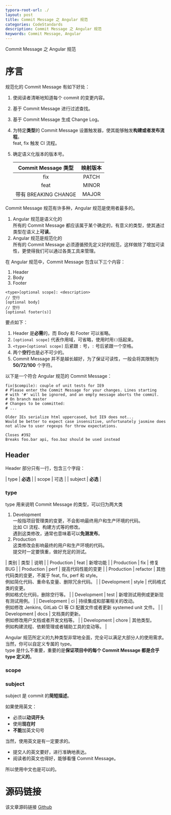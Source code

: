 ```yaml
---
typora-root-url: ./
layout: post
title: Commit Message 之 Angular 规范
categories: CodeStandards
description: Commit Message 之 Angular 规范
keywords: Commit Message, Angular
---
```


Commit Message 之 Angular 规范

# 序言

规范化的 Commit Message 有如下好处：<br>
1. 使阅读者清晰地知道每个 commit 的变更内容。
2. 基于 Commit Message 进行过滤查找。
3. 基于 Commit Message 生成 Change Log。
4. 为特定**类型**的 Commit Message 设置触发器，使其能够触发**构建或者发布流程**。<br>
	feat, fix 触发 CI 流程。
5. 确定语义化版本的版本号。

	| Commit Message 类型 | 映射版本 |
	| :--: | :--: |
	| fix | PATCH |
	| feat | MINOR |
	| 带有 BREAKING CHANGE | MAJOR |

Commit Message 规范有许多种，Angular 规范是使用者最多的。
1. Angular 规范是语义化的<br>
	所有的 Commit Message 都应该属于某个确定的，有意义的类型，使其通过类型在语义上**可读**。
2. Angular 规范是规范化的<br>
	所有的 Commit Message 必须遵循预先定义好的规范，这样做除了增加可读性，更使得我们可以通过各类工具来管理。

在 Angular 规范中，Commit Message 包含以下三个内容：
1. Header
2. Body
3. Footer

```
<type>[optional scope]: <description>
// 空行
[optional body]
// 空行
[optional footer(s)]
```

要点如下：
1. Header 是**必需**的，而 Body 和 Footer 可以省略。
2. `[optional scope]` 代表作用域，可省略，使用时用`()`括起来。
3. `<type>[optional scope]` 后紧跟 `:` 号，`:` 号后紧跟一个空格。
4. 两个**空行**也是必不可少的。
5. Commit Message 并不是越长越好，为了保证可读性，一般会将其限制为 **50/72/100** 个字符。

以下是一个符合 Angular 规范的 Commit Message：
```
fix($compile): couple of unit tests for IE9
# Please enter the Commit Message for your changes. Lines starting
# with '#' will be ignored, and an empty message aborts the commit.
# On branch master
# Changes to be committed:
# ...

Older IEs serialize html uppercased, but IE9 does not...
Would be better to expect case insensitive, unfortunately jasmine does
not allow to user regexps for throw expectations.

Closes #392
Breaks foo.bar api, foo.baz should be used instead
```

## Header
Header 部分只有一行，包含三个字段：

| type | **必选** |
| scope | 可选 |
| subject | **必选** |
	
### type
type 用来说明 Commit Message 的类型，可以归为两大类
1. Development<br>
	一般指项目管理类的变更，不会影响最终用户和生产环境的代码。<br>
	比如 CI 流程、构建方式等的修改。<br>
	遇到这类修改，通常也意味着可以**免测发布**。
2. Production<br>
	这类修改会影响最终的用户和生产环境的代码。<br>
	提交时一定要慎重，做好充足的测试。
	
| 类别 | 类型 | 说明 |
| Production | feat | 新增功能 |
| Production  | fix | 修复 BUG |
| Production  | perf | 提高代码性能的变更 |
| Production  | refactor | 其他代码类的变更，不属于 feat, fix, perf 和 style。<br>例如简化代码、重命名变量、删除冗余代码。 | 
| Development | style | 代码格式类的变更。<br>	例如格式化代码，删除空行等。 | 
| Development  | test | 新增测试用例或更新现有测试用例。 | 
| Development  | ci | 持续集成和部署相关的改动。<br>例如修改 Jenkins, GitLab CI 等 CI 配置文件或者更新 systemed unit 文件。 | 
| Development  | docs | 文档类的更新。<br>例如修改用户文档或者开发文档等。 | 
| Development  | chore | 其他类型。<br>例如构建流程、依赖管理或者辅助工具的变动等。 | 

Angular 规范所定义的九种类型非常地全面，完全可以满足大部分人的使用需求。<br>
当然，你可以自定义专属的 type。<br>
type 是什么不重要，重要的是**保证项目中的每个 Commit Message 都是合乎 type 定义的**。

### scope

### subject
subject 是 commit 的**简短描述**。

如果使用英文：
- 必须以**动词开头**
- 使用**现在时**
- **不能**加英文句号

当然，使用英文是有一定要求的。
- 提交人的英文要好，进行准确地表达。
- 阅读者的英文也得好，能够看懂 Commit Message。

所以使用中文也是可以的。

# 源码链接
该文章源码链接 [Github](url)
